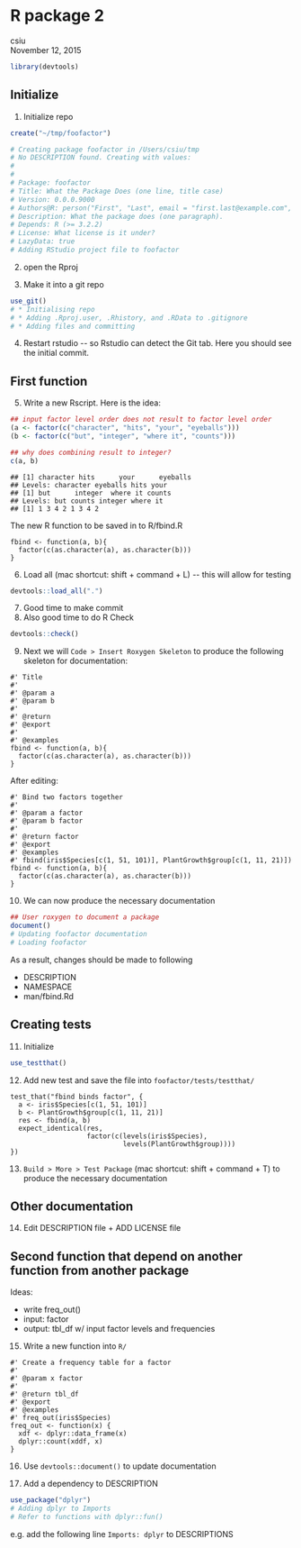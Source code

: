 # R package 2
csiu  
November 12, 2015  


```r
library(devtools)
```

## Initialize
1) Initialize repo

```r
create("~/tmp/foofactor")

# Creating package foofactor in /Users/csiu/tmp
# No DESCRIPTION found. Creating with values:
# 
# 
# Package: foofactor
# Title: What the Package Does (one line, title case)
# Version: 0.0.0.9000
# Authors@R: person("First", "Last", email = "first.last@example.com", role = c("aut", "cre"))
# Description: What the package does (one paragraph).
# Depends: R (>= 3.2.2)
# License: What license is it under?
# LazyData: true
# Adding RStudio project file to foofactor
```

2) open the Rproj

3) Make it into a git repo

```r
use_git()
# * Initialising repo
# * Adding .Rproj.user, .Rhistory, and .RData to .gitignore
# * Adding files and committing
```

4) Restart rstudio -- so Rstudio can detect the Git tab. Here you should see the initial commit.

## First function
5) Write a new Rscript. Here is the idea:

```r
## input factor level order does not result to factor level order
(a <- factor(c("character", "hits", "your", "eyeballs")))
(b <- factor(c("but", "integer", "where it", "counts")))

## why does combining result to integer?
c(a, b)
```

```
## [1] character hits      your      eyeballs 
## Levels: character eyeballs hits your
## [1] but      integer  where it counts  
## Levels: but counts integer where it
## [1] 1 3 4 2 1 3 4 2
```

The new R function to be saved in to R/fbind.R
```
fbind <- function(a, b){
  factor(c(as.character(a), as.character(b)))
}
```

6) Load all (mac shortcut: shift + command + L) -- this will allow for testing

```r
devtools::load_all(".")
```

7) Good time to make commit 
8) Also good time to do R Check

```r
devtools::check()
```

9) Next we will `Code > Insert Roxygen Skeleton` to produce the following skeleton for documentation:
```
#' Title
#'
#' @param a
#' @param b
#'
#' @return
#' @export
#'
#' @examples
fbind <- function(a, b){
  factor(c(as.character(a), as.character(b)))
}
```
After editing:
```
#' Bind two factors together
#'
#' @param a factor
#' @param b factor
#'
#' @return factor
#' @export
#' @examples
#' fbind(iris$Species[c(1, 51, 101)], PlantGrowth$group[c(1, 11, 21)])
fbind <- function(a, b){
  factor(c(as.character(a), as.character(b)))
}
```

10) We can now produce the necessary documentation

```r
## User roxygen to document a package
document()
# Updating foofactor documentation
# Loading foofactor
```
As a result, changes should be made to following

- DESCRIPTION
- NAMESPACE
- man/fbind.Rd

## Creating tests
11) Initialize

```r
use_testthat()
```

12) Add new test and save the file into `foofactor/tests/testthat/`
```
test_that("fbind binds factor", {
  a <- iris$Species[c(1, 51, 101)]
  b <- PlantGrowth$group[c(1, 11, 21)]
  res <- fbind(a, b)
  expect_identical(res,
                   factor(c(levels(iris$Species),
                            levels(PlantGrowth$group))))
})
```

13) `Build > More > Test Package` (mac shortcut: shift + command + T) to produce the necessary documentation

## Other documentation
14) Edit DESCRIPTION file + ADD LICENSE file

## Second function that depend on another function from another package
Ideas:

- write freq_out()
- input: factor
- output: tbl_df w/ input factor levels and frequencies

15) Write a new function into `R/`
```
#' Create a frequency table for a factor
#'
#' @param x factor
#'
#' @return tbl_df
#' @export
#' @examples
#' freq_out(iris$Species)
freq_out <- function(x) {
  xdf <- dplyr::data_frame(x)
  dplyr::count(xddf, x)
}
```

16) Use `devtools::document()` to update documentation

17) Add a dependency to DESCRIPTION

```r
use_package("dplyr")
# Adding dplyr to Imports
# Refer to functions with dplyr::fun()
```
e.g. add the following line `Imports: dplyr` to DESCRIPTIONS

